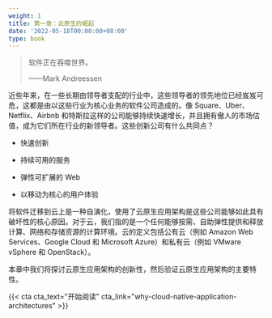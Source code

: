 ```yaml
---
weight: 1
title: 第一章：云原生的崛起
date: '2022-05-18T00:00:00+08:00'
type: book
---
```


> 软件正在吞噬世界。
>
> ——Mark Andreessen

近些年来，在一些长期由领导者支配的行业中，这些领导者的领先地位已经岌岌可危，这都是由以这些行业为核心业务的软件公司造成的。像 Square、Uber、Netflix、Airbnb 和特斯拉这样的公司能够持续快速增长，并且拥有傲人的市场估值，成为它们所在行业的新领导者。这些创新公司有什么共同点？

- 快速创新

- 持续可用的服务

- 弹性可扩展的 Web

- 以移动为核心的用户体验


将软件迁移到云上是一种自演化，使用了云原生应用架构是这些公司能够如此具有破坏性的核心原因。对于云，我们指的是一个任何能够按需、自助弹性提供和释放计算、网络和存储资源的计算环境。云的定义包括公有云（例如 Amazon Web Services、Google Cloud 和 Microsoft Azure）和私有云（例如 VMware vSphere 和 OpenStack）。

本章中我们将探讨云原生应用架构的创新性，然后验证云原生应用架构的主要特性。

{{< cta cta_text="开始阅读" cta_link="why-cloud-native-application-architectures" >}}
